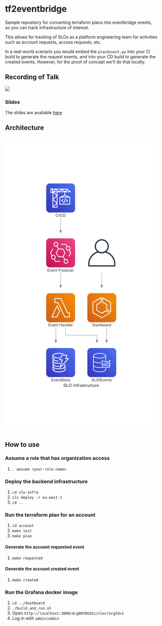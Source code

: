 # tf2eventbridge

Sample repository for converting terraform plans into eventbridge events, so you can track infrastructure of interest.

This allows for tracking of SLOs as a platform engineering team for activities such as account requests, access requests, etc.

In a real-world scenario you would embed the `plan2event.py` into your CI build to generate the request events, and into your CD build to generate the created events. However, for the proof of concept we'll do that locally.

## Recording of Talk

[![](http://img.youtube.com/vi/MCHR_wJ0-Oc/0.jpg)](http://www.youtube.com/watch?v=MCHR_wJ0-Oc "Lean Product Delivery through SRE and SLOs")

### Slides

The slides are available [here](<./Progressive%20Delivery%20Conf%20(2).pdf>)

## Architecture

![High Level Architecture](./slo_infrastructure.png)

## How to use

### Assume a role that has organization access

1. `. awsume <your-role-name>`

### Deploy the backend infrastructure

1. `cd slo-infra`
2. `sls deploy -r eu-west-1`
3. `cd ..`

### Run the terraform plan for an account

1. `cd account`
2. `make init`
3. `make plan`

#### Generate the account requested event

1. `make requested`

#### Generate the account created event

1. `make created`

### Run the Grafana docker image

1. `cd ../dashboard`
2. `./build_and_run.sh`
3. Open `http://localhost:3000/d/g88YDO2Gz/slos?orgId=1`
4. Log in with `admin/admin`
